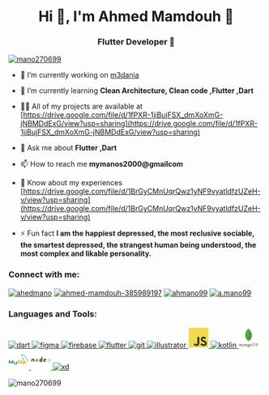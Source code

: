 <h1 align="center">Hi 👋, I'm Ahmed Mamdouh 👑</h1>
<h3 align="center">Flutter Developer 💎</h3>

<p align="left"> <a href="https://github.com/ryo-ma/github-profile-trophy"><img src="https://github-profile-trophy.vercel.app/?username=mano270699" alt="mano270699" /></a> </p>

- 🔭 I’m currently working on [m3dania](https://github.com/mano270699/m3dania)

- 🌱 I’m currently learning **Clean Architecture, Clean code ,Flutter ,Dart**

- 👨‍💻 All of my projects are available at [https://drive.google.com/file/d/1fPXR-1jiBujFSX_dmXoXmG-jNBMDdExG/view?usp=sharing](https://drive.google.com/file/d/1fPXR-1jiBujFSX_dmXoXmG-jNBMDdExG/view?usp=sharing)

- 💬 Ask me about **Flutter ,Dart**

- 📫 How to reach me **mymanos2000@gmailcom**

- 📄 Know about my experiences [https://drive.google.com/file/d/1BrGyCMnUqrQwz1yNF9vyatldfzUZeH-v/view?usp=sharing](https://drive.google.com/file/d/1BrGyCMnUqrQwz1yNF9vyatldfzUZeH-v/view?usp=sharing)

- ⚡ Fun fact **I am the happiest depressed, the most reclusive sociable, the smartest depressed, the strangest human being understood, the most complex and likable personality.**

<h3 align="left">Connect with me:</h3>
<p align="left">
<a href="https://twitter.com/ahedmano" target="blank"><img align="center" src="https://raw.githubusercontent.com/rahuldkjain/github-profile-readme-generator/master/src/images/icons/Social/twitter.svg" alt="ahedmano" height="30" width="40" /></a>
<a href="https://linkedin.com/in/ahmed-mamdouh-385989197" target="blank"><img align="center" src="https://raw.githubusercontent.com/rahuldkjain/github-profile-readme-generator/master/src/images/icons/Social/linked-in-alt.svg" alt="ahmed-mamdouh-385989197" height="30" width="40" /></a>
<a href="https://fb.com/ahmano99" target="blank"><img align="center" src="https://raw.githubusercontent.com/rahuldkjain/github-profile-readme-generator/master/src/images/icons/Social/facebook.svg" alt="ahmano99" height="30" width="40" /></a>
<a href="https://instagram.com/a.mano99" target="blank"><img align="center" src="https://raw.githubusercontent.com/rahuldkjain/github-profile-readme-generator/master/src/images/icons/Social/instagram.svg" alt="a.mano99" height="30" width="40" /></a>
</p>

<h3 align="left">Languages and Tools:</h3>
<p align="left"> <a href="https://dart.dev" target="_blank" rel="noreferrer"> <img src="https://www.vectorlogo.zone/logos/dartlang/dartlang-icon.svg" alt="dart" width="40" height="40"/> </a> <a href="https://www.figma.com/" target="_blank" rel="noreferrer"> <img src="https://www.vectorlogo.zone/logos/figma/figma-icon.svg" alt="figma" width="40" height="40"/> </a> <a href="https://firebase.google.com/" target="_blank" rel="noreferrer"> <img src="https://www.vectorlogo.zone/logos/firebase/firebase-icon.svg" alt="firebase" width="40" height="40"/> </a> <a href="https://flutter.dev" target="_blank" rel="noreferrer"> <img src="https://www.vectorlogo.zone/logos/flutterio/flutterio-icon.svg" alt="flutter" width="40" height="40"/> </a> <a href="https://git-scm.com/" target="_blank" rel="noreferrer"> <img src="https://www.vectorlogo.zone/logos/git-scm/git-scm-icon.svg" alt="git" width="40" height="40"/> </a> <a href="https://www.adobe.com/in/products/illustrator.html" target="_blank" rel="noreferrer"> <img src="https://www.vectorlogo.zone/logos/adobe_illustrator/adobe_illustrator-icon.svg" alt="illustrator" width="40" height="40"/> </a> <a href="https://developer.mozilla.org/en-US/docs/Web/JavaScript" target="_blank" rel="noreferrer"> <img src="https://raw.githubusercontent.com/devicons/devicon/master/icons/javascript/javascript-original.svg" alt="javascript" width="40" height="40"/> </a> <a href="https://kotlinlang.org" target="_blank" rel="noreferrer"> <img src="https://www.vectorlogo.zone/logos/kotlinlang/kotlinlang-icon.svg" alt="kotlin" width="40" height="40"/> </a> <a href="https://www.mongodb.com/" target="_blank" rel="noreferrer"> <img src="https://raw.githubusercontent.com/devicons/devicon/master/icons/mongodb/mongodb-original-wordmark.svg" alt="mongodb" width="40" height="40"/> </a> <a href="https://www.mysql.com/" target="_blank" rel="noreferrer"> <img src="https://raw.githubusercontent.com/devicons/devicon/master/icons/mysql/mysql-original-wordmark.svg" alt="mysql" width="40" height="40"/> </a> <a href="https://nodejs.org" target="_blank" rel="noreferrer"> <img src="https://raw.githubusercontent.com/devicons/devicon/master/icons/nodejs/nodejs-original-wordmark.svg" alt="nodejs" width="40" height="40"/> </a> <a href="https://www.adobe.com/products/xd.html" target="_blank" rel="noreferrer"> <img src="https://cdn.worldvectorlogo.com/logos/adobe-xd.svg" alt="xd" width="40" height="40"/> </a> </p>

<p><img align="center" src="https://github-readme-stats.vercel.app/api/top-langs?username=mano270699&show_icons=true&locale=en&layout=compact" alt="mano270699" /></p>
